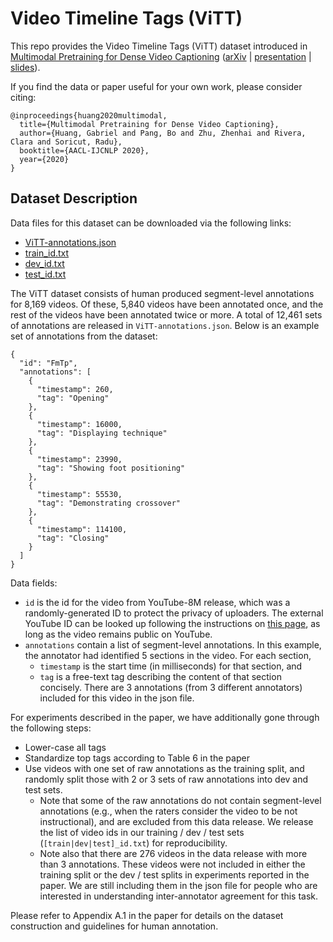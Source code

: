 # Video Timeline Tags (ViTT)

This repo provides the Video Timeline Tags (ViTT) dataset introduced in [Multimodal Pretraining for Dense Video Captioning](https://arxiv.org/abs/2011.11760) ([arXiv](https://arxiv.org/abs/2011.11760) | [presentation](https://gabrielhuang.github.io/#multimodal-pretraining-paper) | [slides](https://docs.google.com/presentation/d/13xu7UxdRHawI2lmgb8YF74SJ-g5VWtTF7mo5LqBwOv0/edit?usp=sharing)).

If you find the data or paper useful for your own work, please consider citing:
```
@inproceedings{huang2020multimodal,
  title={Multimodal Pretraining for Dense Video Captioning},
  author={Huang, Gabriel and Pang, Bo and Zhu, Zhenhai and Rivera, Clara and Soricut, Radu},
  booktitle={AACL-IJCNLP 2020},
  year={2020}
}
```

## Dataset Description

Data files for this dataset can be downloaded via the following links:
- [ViTT-annotations.json](https://storage.googleapis.com/video-timeline-tags/ViTT-annotations.json)
- [train_id.txt](https://storage.googleapis.com/video-timeline-tags/train_id.txt)
- [dev_id.txt](https://storage.googleapis.com/video-timeline-tags/dev_id.txt)
- [test_id.txt](https://storage.googleapis.com/video-timeline-tags/test_id.txt)

The ViTT dataset consists of human produced segment-level annotations for 8,169 videos.  Of these, 5,840 videos have been annotated once, and the rest of the videos have been annotated twice or more.  A total of 12,461 sets of annotations are released in ```ViTT-annotations.json```.  Below is an example set of annotations from the dataset:
```
{
  "id": "FmTp",
  "annotations": [
    {
      "timestamp": 260,
      "tag": "Opening"
    },
    {
      "timestamp": 16000,
      "tag": "Displaying technique"
    },
    {
      "timestamp": 23990,
      "tag": "Showing foot positioning"
    },
    {
      "timestamp": 55530,
      "tag": "Demonstrating crossover"
    },
    {
      "timestamp": 114100,
      "tag": "Closing"
    }
  ]
}
```

Data fields:
- ```id``` is the id for the video from YouTube-8M release, which was a randomly-generated ID to protect the privacy of uploaders.  The external YouTube ID can be looked up following the instructions on [this page](http://research.google.com/youtube8m/video_id_conversion.html), as long as the video remains public on YouTube. 
- ```annotations``` contain a list of segment-level annotations.  In this example, the annotator had identified 5 sections in the video.  For each section, 
  - ```timestamp``` is the start time (in milliseconds) for that section, and 
  - ```tag``` is a free-text tag describing the content of that section concisely.  There are 3 annotations (from 3 different annotators) included for this video in the json file.


For experiments described in the paper, we have additionally gone through the following steps:
- Lower-case all tags
- Standardize top tags according to Table 6 in the paper
- Use videos with one set of raw annotations as the training split, and randomly split those with 2 or 3 sets of raw annotations into dev and test sets.  
  - Note that some of the raw annotations do not contain segment-level annotations (e.g., when the raters consider the video to be not instructional), and are excluded from this data release.  We release the list of video ids in our training / dev / test sets (```[train|dev|test]_id.txt```) for reproducibility.  
  - Note also that there are 276 videos in the data release with more than 3 annotations.  These videos were not included in either the training split or the dev / test splits in experiments reported in the paper.  We are still including them in the json file for people who are interested in understanding inter-annotator agreement for this task.
  
Please refer to Appendix A.1 in the paper for details on the dataset construction and guidelines for human annotation.

